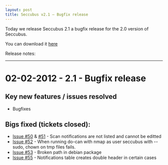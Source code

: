 ```yaml
---
layout: post
title: Seccubus v2.1 – Bugfix release
---
```

Today we release Seccubus 2.1 a bugfix release for the 2.0 version of
Seccubus.

You can download it [here](/download)

Release notes:

---

    
    
02-02-2012 - 2.1 - Bugfix release
===

Key new features / issues resolved
----------------------------------
* Bugfixes

Bigs fixed (tickets closed):
----------------------------
* [Issue #50](https://github.com/schubergphilis/Seccubus_v2/issues/50) & [#51](https://github.com/schubergphilis/Seccubus_v2/issues/51) - Scan notifications are not listed and cannot be editted
* [Issue #52](https://github.com/schubergphilis/Seccubus_v2/issues/52) - When running do-can with nmap as user seccubus with --sudo, chown on tmp files fails.
* [Issue #53](https://github.com/schubergphilis/Seccubus_v2/issues/53) - Broken path in debian package
* [Issue #55](https://github.com/schubergphilis/Seccubus_v2/issues/55) - Notifications table creates double header in certain cases
